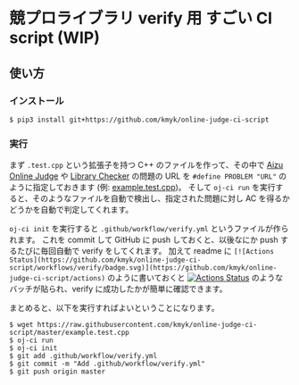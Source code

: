 # 競プロライブラリ verify 用 すごい CI script (WIP)

## 使い方

### インストール

``` console
$ pip3 install git+https://github.com/kmyk/online-judge-ci-script
```

### 実行

まず `.test.cpp` という拡張子を持つ C++ のファイルを作って、その中で [Aizu Online Judge](http://judge.u-aizu.ac.jp/onlinejudge/) や [Library Checker](https://judge.yosupo.jp/) の問題の URL を `#define PROBLEM "URL"` のように指定しておきます  (例: [example.test.cpp](https://github.com/kmyk/online-judge-ci-script/blob/master/example.test.cpp))。
そして `oj-ci run` を実行すると、そのようなファイルを自動で検出し、指定された問題に対し AC を得るかどうかを自動で判定してくれます。

`oj-ci init` を実行すると `.github/workflow/verify.yml` というファイルが作られます。
これを commit して GitHub に push しておくと、以後なにか push するたびに毎回自動で verify をしてくれます。
加えて readme に `[![Actions Status](https://github.com/kmyk/online-judge-ci-script/workflows/verify/badge.svg)](https://github.com/kmyk/online-judge-ci-script/actions)` のように書いておくと [![Actions Status](https://github.com/kmyk/online-judge-ci-script/workflows/verify/badge.svg)](https://github.com/kmyk/online-judge-ci-script/actions) のようなバッチが貼られ、verify に成功したかが簡単に確認できます。

まとめると、以下を実行すればよいということになります。

``` console
$ wget https://raw.githubusercontent.com/kmyk/online-judge-ci-script/master/example.test.cpp
$ oj-ci run
$ oj-ci init
$ git add .github/workflow/verify.yml
$ git commit -m "Add .github/workflow/verify.yml"
$ git push origin master
```
